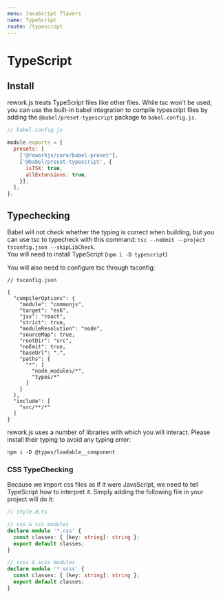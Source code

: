 ```yaml
---
menu: JavaScript flavors
name: TypeScript
route: /typescript
---
```


# TypeScript

## Install

rework.js treats TypeScript files like other files. While tsc won't be used, you can use the built-in babel integration
 to compile typescript files by adding the `@babel/preset-typescript` package to `babel.config.js`.

```javascript
// babel.config.js

module.exports = {
  presets: [
    ['@reworkjs/core/babel-preset'],
    ['@babel/preset-typescript', {
      isTSX: true,
      allExtensions: true,
    }],
  ],
};
```

## Typechecking

Babel will not check whether the typing is correct when building, but you can use tsc to typecheck 
with this command: `tsc --noEmit --project tsconfig.json --skipLibCheck`.  
You will need to install TypeScript (`npm i -D typescript`)

You will also need to configure tsc through tsconfig:

```json5
// tsconfig.json

{
  "compilerOptions": {
    "module": "commonjs",
    "target": "es6",
    "jsx": "react",
    "strict": true,
    "moduleResolution": "node",
    "sourceMap": true,
    "rootDir": "src",
    "noEmit": true,
    "baseUrl": ".",
    "paths": {
      "*": [
        "node_modules/*",
        "types/*"
      ]
    }
  },
  "include": [
    "src/**/*"
  ]
}
```

rework.js uses a number of libraries with which you will interact. Please install their typing to avoid any typing error:

`npm i -D @types/loadable__component`

### CSS TypeChecking

Because we import css files as if it were JavaScript, we need to tell TypeScript how to interpret it.
Simply adding the following file in your project will do it:

```typescript
// style.d.ts 

// css & css modules
declare module '*.css' {
  const classes: { [key: string]: string };
  export default classes;
}

// scss & scss modules
declare module '*.scss' {
  const classes: { [key: string]: string };
  export default classes;
}
``` 
